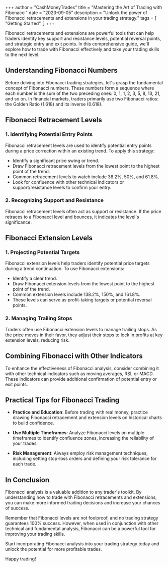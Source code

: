 +++
author = "CashMoneyTrades"
title = "Mastering the Art of Trading with Fibonacci"
date = "2023-09-05"
description = "Unlock the power of Fibonacci retracements and extensions in your trading strategy."
tags = [
    "Getting Started",
]
+++


Fibonacci retracements and extensions are powerful tools that can help traders identify key support and resistance levels, potential reversal points, and strategic entry and exit points. In this comprehensive guide, we'll explore how to trade with Fibonacci effectively and take your trading skills to the next level.

## Understanding Fibonacci Numbers

Before delving into Fibonacci trading strategies, let's grasp the fundamental concept of Fibonacci numbers. These numbers form a sequence where each number is the sum of the two preceding ones: 0, 1, 1, 2, 3, 5, 8, 13, 21, and so on. In financial markets, traders primarily use two Fibonacci ratios: the Golden Ratio (1.618) and its inverse (0.618).

## Fibonacci Retracement Levels

### **1. Identifying Potential Entry Points**

Fibonacci retracement levels are used to identify potential entry points during a price correction within an existing trend. To apply this strategy:

- Identify a significant price swing or trend.
- Draw Fibonacci retracement levels from the lowest point to the highest point of the trend.
- Common retracement levels to watch include 38.2%, 50%, and 61.8%.
- Look for confluence with other technical indicators or support/resistance levels to confirm your entry.

### **2. Recognizing Support and Resistance**

Fibonacci retracement levels often act as support or resistance. If the price retraces to a Fibonacci level and bounces, it indicates the level's significance.

## Fibonacci Extension Levels

### **1. Projecting Potential Targets**

Fibonacci extension levels help traders identify potential price targets during a trend continuation. To use Fibonacci extensions:

- Identify a clear trend.
- Draw Fibonacci extension levels from the lowest point to the highest point of the trend.
- Common extension levels include 138.2%, 150%, and 161.8%.
- These levels can serve as profit-taking targets or potential reversal points.

### **2. Managing Trailing Stops**

Traders often use Fibonacci extension levels to manage trailing stops. As the price moves in their favor, they adjust their stops to lock in profits at key extension levels, reducing risk.

## Combining Fibonacci with Other Indicators

To enhance the effectiveness of Fibonacci analysis, consider combining it with other technical indicators such as moving averages, RSI, or MACD. These indicators can provide additional confirmation of potential entry or exit points.

## Practical Tips for Fibonacci Trading

- **Practice and Education**: Before trading with real money, practice drawing Fibonacci retracement and extension levels on historical charts to build confidence.

- **Use Multiple Timeframes**: Analyze Fibonacci levels on multiple timeframes to identify confluence zones, increasing the reliability of your trades.

- **Risk Management**: Always employ risk management techniques, including setting stop-loss orders and defining your risk tolerance for each trade.

## In Conclusion

Fibonacci analysis is a valuable addition to any trader's toolkit. By understanding how to trade with Fibonacci retracements and extensions, you can make more informed trading decisions and increase your chances of success.

Remember that Fibonacci levels are not foolproof, and no trading strategy guarantees 100% success. However, when used in conjunction with other technical and fundamental analysis, Fibonacci can be a powerful tool for improving your trading skills.

Start incorporating Fibonacci analysis into your trading strategy today and unlock the potential for more profitable trades.

Happy trading!
